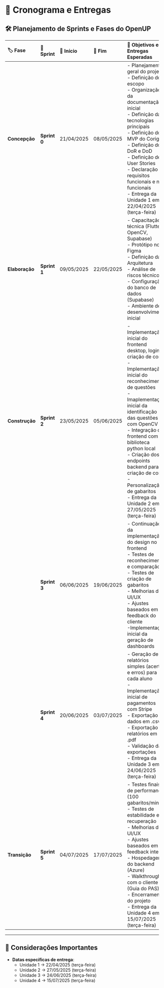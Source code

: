 # 📅 Cronograma e Entregas

## 🛠️ Planejamento de Sprints e Fases do OpenUP

| 🏷️ Fase         | 🚀 Sprint     | 📅 Início   | 📅 Fim      | 🎯 Objetivos e Entregas Esperadas                                                                                                                                                                                                                                                                                                                                                                              |
| :------------- | :----------- | :--------- | :--------- | :------------------------------------------------------------------------------------------------------------------------------------------------------------------------------------------------------------------------------------------------------------------------------------------------------------------------------------------------------------------------------------------------------------ |
| **Concepção**  | **Sprint 0** | 21/04/2025 | 08/05/2025 | - Planejamento geral do projeto<br>- Definição do escopo<br>- Organização da documentação inicial<br>- Definição das tecnologias principais<br>- Definição do MVP do Corigge<br>- Definição do DoR e DoD<br>- Definição de User Stories<br>- Declaração de requisitos funcionais e não funcionais<br>- Entrega da Unidade 1 em 22/04/2025 (terça-feira)                                                       |
| **Elaboração** | **Sprint 1** | 09/05/2025 | 22/05/2025 | - Capacitação técnica (Flutter, OpenCV, Supabase)<br>- Protótipo no Figma<br>- Definição da Arquitetura<br>- Análise de riscos técnicos<br>- Configuração do banco de dados (Supabase)<br>- Ambiente de desenvolvimento inicial                                                                                                                                                                               |
| **Construção** | **Sprint 2** | 23/05/2025 | 05/06/2025 | - Implementação inicial do frontend desktop, login e criação de conta<br>- Implementação inicial do reconhecimento de questões<br>- Imaplementação inicial da identificação das questões com OpenCV<br>- Integração de frontend com a biblioteca python local<br>- Criação dos endpoints backend para criação de conta<br>- Personalização de gabaritos<br>- Entrega da Unidade 2 em 27/05/2025 (terça-feira) |
|                | **Sprint 3** | 06/06/2025 | 19/06/2025 | - Continuação da implementação do design no frontend<br>- Testes de reconhecimento e comparação<br>- Testes de criação de gabaritos<br>- Melhorias de UI/UX<br>- Ajustes baseados em feedback do cliente<br>-Implementação inicial da geração de dashboards<br>                                                                                                                                               |
|                | **Sprint 4** | 20/06/2025 | 03/07/2025 | - Geração de relatórios simples (acertos e erros) para cada aluno<br>- Implementação inicial de pagamentos com Stripe<br>- Exportação de dados em .csv<br>- Exportação de relatórios em .pdf<br>- Validação das exportações<br>- Entrega da Unidade 3 em 24/06/2025 (terça-feira)                                                                                                                             |
| **Transição**  | **Sprint 5** | 04/07/2025 | 17/07/2025 | - Testes finais de performance (100 gabaritos/min)<br>- Testes de estabilidade e recuperação<br>- Melhorias de UI/UX<br>- Ajustes baseados em feedback interno<br>- Hospedagem do backend (Azure)<br>- Walkthrough com o cliente (Guia do PAS)<br>- Encerramento do projeto<br>- Entrega da Unidade 4 em 15/07/2025 (terça-feira)                                                                             |
                

---

## 📌 Considerações Importantes

- **Datas específicas de entrega**:
  - Unidade 1 → 22/04/2025 (terça-feira)
  - Unidade 2 → 27/05/2025 (terça-feira)
  - Unidade 3 → 24/06/2025 (terça-feira)
  - Unidade 4 → 15/07/2025 (terça-feira)